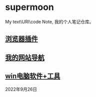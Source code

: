 # supermoon
My text\URl\code Note, 我的个人笔记仓库。


## [浏览器插件](https://github.com/supermoon-plus/supermoon/blob/main/%E6%B5%8F%E8%A7%88%E5%99%A8%E6%8F%92%E4%BB%B6.md)  

## [我的网站导航](https://github.com/supermoon-plus/supermoon/blob/main/%E7%BD%91%E7%AB%99%E5%AF%BC%E8%88%AA.md)

## [win电脑软件+工具](https://github.com/supermoon-plus/supermoon/blob/main/win%E7%94%B5%E8%84%91%E8%BD%AF%E4%BB%B6%2B%E5%B7%A5%E5%85%B7.md)








2022年9月26日
